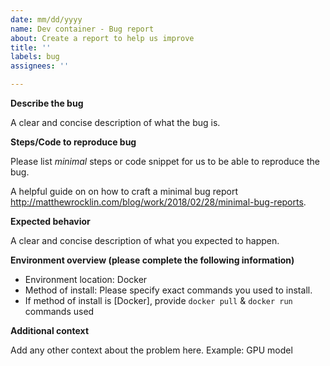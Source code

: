 ```yaml
---
date: mm/dd/yyyy
name: Dev container - Bug report
about: Create a report to help us improve
title: ''
labels: bug
assignees: ''

---
```


**Describe the bug**

A clear and concise description of what the bug is.

**Steps/Code to reproduce bug**

Please list *minimal* steps or code snippet for us to be able to reproduce the bug.

A  helpful guide on on how to craft a minimal bug report  http://matthewrocklin.com/blog/work/2018/02/28/minimal-bug-reports. 


**Expected behavior**

A clear and concise description of what you expected to happen.

**Environment overview (please complete the following information)**

 - Environment location: Docker
 - Method of install: Please specify exact commands you used to install.
 - If method of install is [Docker], provide `docker pull` & `docker run` commands used

**Additional context**

Add any other context about the problem here.
Example: GPU model
